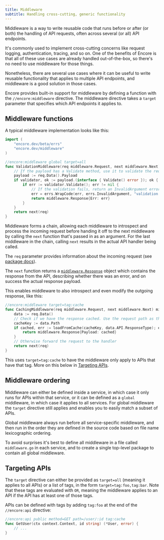 ```yaml
---
title: Middleware
subtitle: Handling cross-cutting, generic functionality
---
```


Middleware is a way to write reusable code that runs before or after (or both)
the handling of API requests, often across several (or all) API endpoints.

It's commonly used to implement cross-cutting concerns like request logging,
authentication, tracing, and so on. One of the benefits of Encore is that
all of these use cases are already handled out-of-the-box, so there's no
need to use middleware for those things.

Nonetheless, there are several use cases where it can be useful to write
reusable functionality that applies to multiple API endpoints, and middleware
is a good solution in those cases.

Encore provides built-in support for middleware by defining a function with the
`//encore:middleware` directive. The middleware directive takes a `target`
parameter that specifies which API endpoints it applies to.

## Middleware functions

A typical middleware implementation looks like this:

```go
import (
    "encore.dev/beta/errs"
    "encore.dev/middleware"
)

//encore:middleware global target=all
func ValidationMiddleware(req middleware.Request, next middleware.Next) middleware.Response {
    // If the payload has a Validate method, use it to validate the request.
    payload := req.Data().Payload
    if validator, ok := payload.(interface { Validate() error }); ok {
        if err := validator.Validate(); err != nil {
            // If the validation fails, return an InvalidArgument error.
            err = errs.WrapCode(err, errs.InvalidArgument, "validation failed")
            return middleware.Response{Err: err}
        }
    }
    return next(req)
}
```

Middleware forms a chain, allowing each middleware to introspect and process
the incoming request before handing it off to the next middleware by calling the
`next` function that's passed in as an argument. For the last middleware in the
chain, calling `next` results in the actual API handler being called.

The `req` parameter provides information about the incoming request
(see [package docs](https://pkg.go.dev/encore.dev/middleware#Request)).

The `next` function returns a [`middleware.Response`](https://pkg.go.dev/encore.dev/middleware#Response)
object which contains the response from the API, describing whether there was an error, and on success
the actual response payload.

This enables middleware to also introspect and even
modify the outgoing response, like this:

```go
//encore:middleware target=tag:cache
func CachingMiddleware(req middleware.Request, next middleware.Next) middleware.Response {
    data := req.Data()
    // Check if we have the response cached. Use the request path as the cache key.
    cacheKey := data.Path
	if cached, err := loadFromCache(cacheKey, data.API.ResponseType); err == nil && cached != nil {
	    return middleware.Response{Payload: cached}
    }
	// Otherwise forward the request to the handler
	return next(req)
}
```

This uses `target=tag:cache` to have the middleware only apply to APIs that have
that tag. More on this below in [Targeting APIs](#targeting-apis).

## Middleware ordering

Middleware can either be defined inside a service, in which case it only runs
for APIs within that service, or it can be defined as a `global` middleware,
in which case it applies to all services. For global middleware the `target`
directive still applies and enables you to easily match a subset of APIs.

<Callout type="info">

Global middleware always run before all service-specific middleware,
and then run in the order they are defined in the source code based on
file name lexicographic ordering.

</Callout>

To avoid surprises it's best to define all middleware in a file called
`middleware.go` in each service, and to create a single top-level package
to contain all global middleware.

## Targeting APIs

The `target` directive can either be provided as `target=all` (meaning it applies
to all APIs) or a list of tags, in the form `target=tag:foo,tag:bar`. Note that
these tags are evaluated with `OR`, meaning the middleware applies to an API if
the API has at least one of those tags.

APIs can be defined with tags by adding `tag:foo` at the end of the `//encore:api` directive:

```go
//encore:api public method=GET path=/user/:id tag:cache
func GetUser(ctx context.Context, id string) (*User, error) {
	// ...
}
```

